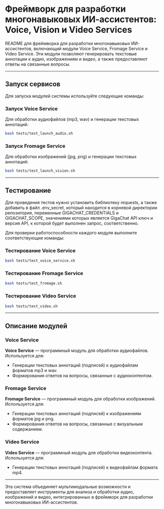 # Фреймворк для разработки многонавыковых ИИ-ассистентов: Voice, Vision и Video Services
README для фреймворка для разработки многонавыковых ИИ-ассистентов, включающий модули Voice Service, Fromage Service и Video Service. Эти модули позволяют генерировать текстовые аннотации к аудио, изображениям и видео, а также предоставляют ответы на связанные вопросы.

---

## Запуск сервисов

Для запуска модулей системы используйте следующие команды:

### Запуск Voice Service
Для обработки аудиофайлов (mp3, wav) и генерации текстовых аннотаций:
```sh
bash tests/test_launch_audio.sh
```

### Запуск Fromage Service
Для обработки изображений (jpg, png) и генерации текстовых аннотаций:
```sh
bash tests/test_launch_vision.sh
```

---

## Тестирование

Для проведения тестов нужно установить библиотеку requests, а также добавить в файл .env_secret, который находится в корневой директории репозитория, переменные GIGACHAT_CREDENTIALS и GIGACHAT_SCOPE, значениями которых является GigaChat API ключ и версия API, к которой будет выполнен запрос, соответственно.

Для проверки работоспособности каждого модуля выполните соответствующие команды:

### Тестирование Voice Service
```sh
bash tests/test_voice_service.sh
```

### Тестирование Fromage Service
```sh
bash tests/test_fromage.sh
```

### Тестирование Video Service
```sh
bash tests/test_video.sh
```

---

## Описание модулей

### Voice Service
**Voice Service** — программный модуль для обработки аудиофайлов. Используется для:
- Генерации текстовых аннотаций (подписей) к аудиофайлам форматов mp3 и wav.
- Формирования ответов на вопросы, связанные с аудиоконтентом.

### Fromage Service
**Fromage Service** — программный модуль для обработки изображений. Используется для:
- Генерации текстовых аннотаций (подписей) к изображениям форматов jpg и png.
- Формирования ответов на вопросы, связанные с визуальным содержанием.

### Video Service
**Video Service** — программный модуль для обработки видеоконтента. Используется для:
- Генерации текстовых аннотаций (подписей) к видеофайлам формата mp4.

---

Эта система объединяет мультимодальные возможности и предоставляет инструменты для анализа и обработки аудио, изображений и видео, интегрированных в фреймворк для разработки многонавыковых ИИ-ассистентов.
